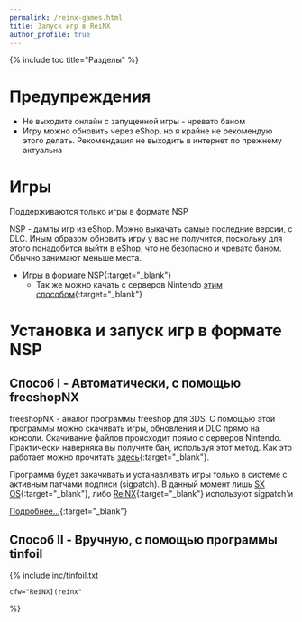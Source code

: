 ```yaml
---
permalink: /reinx-games.html
title: Запуск игр в ReiNX
author_profile: true
---
```

{% include toc title="Разделы" %}

# Предупреждения

* Не выходите онлайн с запущенной игры - чревато баном 
* Игру можно обновить через eShop, но я крайне не рекомендую этого делать. Рекомендация не выходить в интернет по прежнему актуальна

# Игры 

Поддерживаются только игры в формате NSP

NSP - дампы игр из eShop. Можно выкачать самые последние версии, с DLC. Иным образом обновить игру у вас не получится, поскольку для этого понадобится выйти в eShop, что не безопасно и чревато баном. Обычно занимают меньше места.

* [Игры в формате NSP](https://www.reddit.com/r/switchroms/comments/8xjo94/multihost_eshop_dlc_download_index/){:target="_blank"}
	* Так же можно качать с серверов Nintendo [этим способом](#download-nsp){:target="_blank"}

# Установка и запуск игр в формате NSP 

## Способ I - Автоматически, с помощью freeshopNX

freeshopNX - аналог программы freeshop для 3DS. С помощью этой программы можно скачивать игры, обновления и DLC прямо на консоли. Скачивание файлов происходит прямо с серверов Nintendo. Практически наверняка вы получите бан, используя этот метод. Как это работает можно прочитать [здесь](https://vk.com/@switchbreak-second-time){:target="_blank"}. 

Программа будет закачивать и устанавливать игры только в системе с активным патчами подписи (sigpatch). В данный момент лишь [SX OS](sxos){:target="_blank"}, либо [ReiNX](sxos){:target="_blank"} используют sigpatch'и

[Подробнее...](freeshopnx){:target="_blank"}

## Способ II - Вручную, с помощью программы tinfoil 

{% include inc/tinfoil.txt 

	cfw="ReiNX](reinx" 

%}
